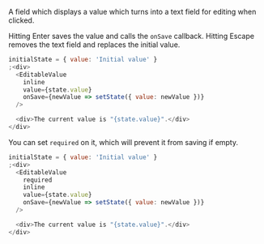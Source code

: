 A field which displays a value which turns into a text field for editing when clicked.

Hitting Enter saves the value and calls the `onSave` callback. Hitting Escape removes the text field and replaces the initial value.

```js
initialState = { value: 'Initial value' }
;<div>
  <EditableValue
    inline
    value={state.value}
    onSave={newValue => setState({ value: newValue })}
  />

  <div>The current value is "{state.value}".</div>
</div>
```

You can set `required` on it, which will prevent it from saving if empty.

```js
initialState = { value: 'Initial value' }
;<div>
  <EditableValue
    required
    inline
    value={state.value}
    onSave={newValue => setState({ value: newValue })}
  />

  <div>The current value is "{state.value}".</div>
</div>
```
